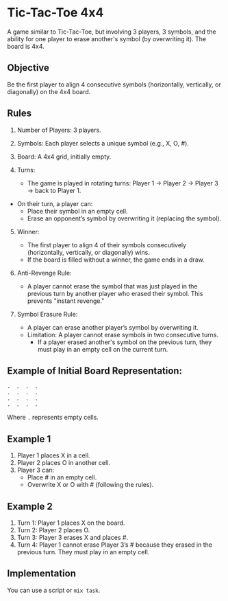 # Tic-Tac-Toe 4x4

A game similar to Tic-Tac-Toe, but involving 3 players, 3 symbols, and the ability for one player to erase another's symbol (by overwriting it). The board is 4x4.

## Objective

Be the first player to align 4 consecutive symbols (horizontally, vertically, or diagonally) on the 4x4 board.

## Rules

1. Number of Players: 3 players.
2. Symbols: Each player selects a unique symbol (e.g., X, O, #).
3. Board: A 4x4 grid, initially empty.

4. Turns:
   - The game is played in rotating turns: Player 1 → Player 2 → Player 3 → back to Player 1.
  - On their turn, a player can:
    - Place their symbol in an empty cell.
    - Erase an opponent’s symbol by overwriting it (replacing the symbol).

5. Winner:
   - The first player to align 4 of their symbols consecutively (horizontally, vertically, or diagonally) wins.
   - If the board is filled without a winner, the game ends in a draw.

6. Anti-Revenge Rule:
   - A player cannot erase the symbol that was just played in the previous turn by another player who erased their symbol. This prevents "instant revenge."

7. Symbol Erasure Rule:
   - A player can erase another player’s symbol by overwriting it.
   - Limitation: A player cannot erase symbols in two consecutive turns.
     - If a player erased another's symbol on the previous turn, they must play in an empty cell on the current turn.

## Example of Initial Board Representation:

```
.  .  .  .
.  .  .  .
.  .  .  .
.  .  .  .
```

Where `.` represents empty cells.

## Example 1

1. Player 1 places X in a cell.
2. Player 2 places O in another cell.
3. Player 3 can:
   - Place # in an empty cell.
   - Overwrite X or O with # (following the rules).

## Example 2

1. Turn 1: Player 1 places X on the board.
2. Turn 2: Player 2 places O.
3. Turn 3: Player 3 erases X and places #.
4. Turn 4: Player 1 cannot erase Player 3’s # because they erased in the previous turn. They must play in an empty cell.

## Implementation

You can use a script or `mix task`.
